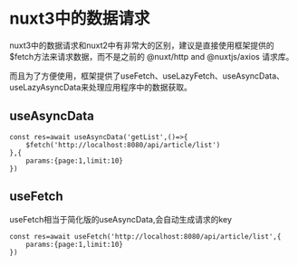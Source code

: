 # nuxt3中的数据请求
nuxt3中的数据请求和nuxt2中有非常大的区别，建议是直接使用框架提供的$fetch方法来请求数据，而不是之前的 @nuxt/http and @nuxtjs/axios 请求库。

而且为了方便使用，框架提供了useFetch、useLazyFetch、useAsyncData、useLazyAsyncData来处理应用程序中的数据获取。

## useAsyncData
```
const res=await useAsyncData('getList',()=>{
    $fetch('http://localhost:8080/api/article/list')
},{
    params:{page:1,limit:10}
})
```

## useFetch
useFetch相当于简化版的useAsyncData,会自动生成请求的key
```
const res=await useFetch('http://localhost:8080/api/article/list',{
    params:{page:1,limit:10}
})
```

